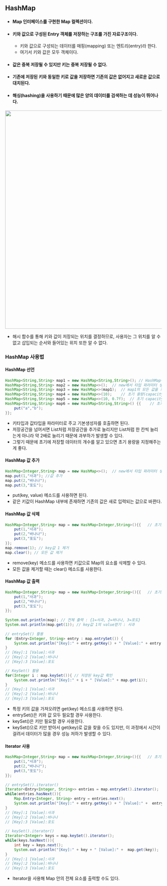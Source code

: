 ## HashMap

- #### Map 인터페이스를 구현한 Map 컬렉션이다.
- #### 키와 값으로 구성된 Entry 객체를 저장하는 구조를 가진 자료구조이다.
  - 키와 값으로 구성되는 데이터를 매핑(mapping) 또는 엔트리(entry)라 한다. 
  - 여기서 키와 값은 모두 객체이다.
- #### 값은 중복 저장될 수 있지만 키는 중복 저장될 수 없다.
- #### 기존에 저장된 키와 동일한 키로 값을 저장하면 기존의 값은 없어지고 새로운 값으로 대치된다.
- #### 해싱(hashing)을 사용하기 때문에 많은 양의 데이터를 검색하는 데 성능이 뛰어나다.

<img src="https://user-images.githubusercontent.com/35963403/160379971-109abe91-d990-47d4-981e-d8d908c94df6.PNG" width="700">

- 해시 함수를 통해 키와 값이 저장되는 위치를 결정하므로, 사용자는 그 위치를 알 수 없고 삽입되는 순서와 들어있는 위치 또한 알 수 없다.

### HashMap 사용법

#### HashMap 선언

```java
HashMap<String,String> map1 = new HashMap<String,String>(); // HashMap생성
HashMap<String,String> map2 = new HashMap<>();  // new에서 타입 파라미터 생략가능
HashMap<String,String> map3 = new HashMap<>(map1);  // map1의 모든 값을 가진 HashMap생성
HashMap<String,String> map4 = new HashMap<>(10);    // 초기 용량(capacity)지정
HashMap<String,String> map5 = new HashMap<>(10, 0.7f);  // 초기 capacity,load factor지정
HashMap<String,String> map6 = new HashMap<String,String>() {{    // 초기값 지정
    put("a","b");
}};
```

- 키타입과 값타입을 파라미터로 주고 기본생성자를 호출하면 된다.
- 저장공간을 넘어서면 List처럼 저장공간을 추가로 늘리지만 List처럼 한 칸씩 늘리는게 아니라 약 2배로 늘리기 때문에 과부하가 발생할 수 있다.
- 그렇기 때문에 초기에 저장할 데이터의 개수를 알고 있으면 초기 용량을 지정해주는게 좋다.

#### HashMap 값 추가

```java
HashMap<Integer,String> map = new HashMap<>();  // new에서 타입 파라미터 생략가능
map.put(1,"사과"); //값 추가
map.put(2,"바나나");
map.put(3,"포도");
```

- put(key, value) 메소드를 사용하면 된다.
- 같은 키값이 HashMap 내부에 존재하면 기존의 값은 새로 입력되는 값으로 바뀐다.

#### HashMap 값 삭제

```java
HashMap<Integer,String> map = new HashMap<Integer,String>(){{   // 초기값 지정
    put(1,"사과");
    put(2,"바나나");
    put(3,"포도");
}};
map.remove(1); // key값 1 제거
map.clear(); // 모든 값 제거
```

- remove(key) 메소드를 사용하면 키값으로 Map의 요소를 삭제할 수 있다.
- 모든 값을 제거할 때는 clear() 메소드를 사용한다.

#### HashMap 값 출력

```java
HashMap<Integer,String> map = new HashMap<Integer,String>(){{   // 초기값 지정
    put(1,"사과");
    put(2,"바나나");
    put(3,"포도");
}};
		
System.out.println(map); // 전체 출력 : {1=사과, 2=바나나, 3=포도}
System.out.println(map.get(1)); // key값 1의 value얻기 : 사과
		
// entrySet() 활용
for (Entry<Integer, String> entry : map.entrySet()) {
    System.out.println("[Key]:" + entry.getKey() + " [Value]:" + entry.getValue());
}
// [Key]:1 [Value]:사과
// [Key]:2 [Value]:바나나
// [Key]:3 [Value]:포도

// KeySet() 활용
for(Integer i : map.keySet()){ // 저장된 key값 확인
    System.out.println("[Key]:" + i + " [Value]:" + map.get(i));
}
// [Key]:1 [Value]:사과
// [Key]:2 [Value]:바나나
// [Key]:3 [Value]:포도
```

- 특정 키의 값을 가져오려면 get(key) 메소드를 사용하면 된다.
- entrySet()은 키와 값 모두 필요할 경우 사용한다.
- keySet()은 키만 필요할 경우 사용한다.
- keySet()으로 키만 받아서 get(key)로 값을 찾을 수도 있지만, 이 과정에서 시간이 걸려서 데이터가 많을 경우 성능 저하가 발생할 수 있다.

#### Iterator 사용

```java
HashMap<Integer,String> map = new HashMap<Integer,String>(){{   // 초기값 지정
    put(1,"사과");
    put(2,"바나나");
    put(3,"포도");
}};
		
// entrySet().iterator()
Iterator<Entry<Integer, String>> entries = map.entrySet().iterator();
while(entries.hasNext()){
    Map.Entry<Integer, String> entry = entries.next();
    System.out.println("[Key]:" + entry.getKey() + " [Value]:" +  entry.getValue());
}
// [Key]:1 [Value]:사과
// [Key]:2 [Value]:바나나
// [Key]:3 [Value]:포도
		
// keySet().iterator()
Iterator<Integer> keys = map.keySet().iterator();
while(keys.hasNext()){
    int key = keys.next();
    System.out.println("[Key]:" + key + " [Value]:" +  map.get(key));
}
// [Key]:1 [Value]:사과
// [Key]:2 [Value]:바나나
// [Key]:3 [Value]:포도
```

- Iterator을 사용해 Map 안의 전체 요소를 출력할 수도 있다.